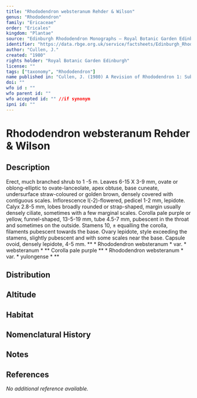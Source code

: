 ```yaml
---
title: "Rhododendron websteranum Rehder & Wilson"
genus: "Rhododendron"
family: "Ericaceae"
order: "Ericales"
kingdom: "Plantae"
source: "Edinburgh Rhododendron Monographs – Royal Botanic Garden Edinburgh"
identifier: "https://data.rbge.org.uk/service/factsheets/Edinburgh_Rhododendron_Monographs.xhtml"
author: "Cullen, J."
created: "1980"
rights holder: "Royal Botanic Garden Edinburgh"
license: ""
tags: ["taxonomy", "Rhododendron"]
name published in: "Cullen, J. (1980) A Revision of Rhododendron 1: Subgenus Rhododendron sections Rhododendron & Pogonanthum. Notes from the Royal Botanic Garden Edinburgh 39(1):97"
doi: ""
wfo id : ""
wfo parent id: ""
wfo accepted id: "" //if synonym                      
ipni id: ""
---
```


                       

# Rhododendron websteranum Rehder & Wilson

## Description
Erect, much branched shrub to 1 -5 m. Leaves 6-15 X 3-9 mm, ovate or oblong-elliptic to ovate-lanceolate, apex obtuse, base cuneate, undersurface straw-coloured or golden brown, densely covered with contiguous scales. Inflorescence l(-2)-flowered, pedicel 1-2 mm, lepidote. Calyx 2.8-5 mm, lobes broadly rounded or strap-shaped, margin usually densely ciliate, sometimes with a few marginal scales. Corolla pale purple or yellow, funnel-shaped, 13-5-19 mm, tube 4.5-7 mm, pubescent in the throat and sometimes on the outside. Stamens 10, ± equalling the corolla, filaments pubescent towards the base. Ovary lepidote, style exceeding the stamens, slightly pubescent and with some scales near the base. Capsule ovoid, densely lepidote, 4-5 mm. ** * Rhododendron websteranum * var. * websteranum * ** Corolla pale purple ** * Rhododendron websteranum * var. * yulongense * **

## Distribution


## Altitude


## Habitat


## Nomenclatural History

                       
## Notes


## References

_No additional reference available._
